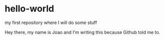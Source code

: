 # hello-world
my first repository where I will do some stuff

Hey there, my name is Joao and I'm writing this because Github told me to. 
